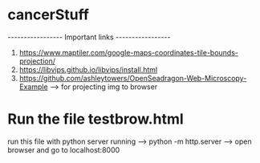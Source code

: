 # cancerStuff

----------------- Important links -----------------

1. https://www.maptiler.com/google-maps-coordinates-tile-bounds-projection/
2. https://libvips.github.io/libvips/install.html
3. https://github.com/ashleytowers/OpenSeadragon-Web-Microscopy-Example --> for projecting img to browser


# Run the file testbrow.html
run this file with python server running
--> python -m http.server
--> open browser and go to localhost:8000
